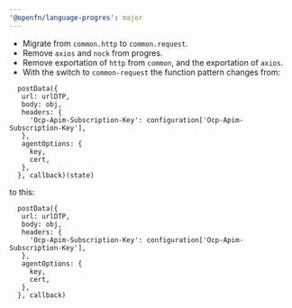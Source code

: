 ```yaml
---
'@openfn/language-progres': major
---
```


- Migrate from `common.http` to `common.request`.
- Remove `axios` and `nock` from progres.
- Remove exportation of `http` from `common`, and the exportation of `axios`.
- With the switch to `common-request` the function pattern changes from:

```
  postData({
   url: urlDTP,
   body: obj,
   headers: {
     'Ocp-Apim-Subscription-Key': configuration['Ocp-Apim-Subscription-Key'],
   },
   agentOptions: {
     key,
     cert,
   },
  }, callback)(state)

```

to this:

```
  postData({
   url: urlDTP,
   body: obj,
   headers: {
     'Ocp-Apim-Subscription-Key': configuration['Ocp-Apim-Subscription-Key'],
   },
   agentOptions: {
     key,
     cert,
   },
  }, callback)

```
